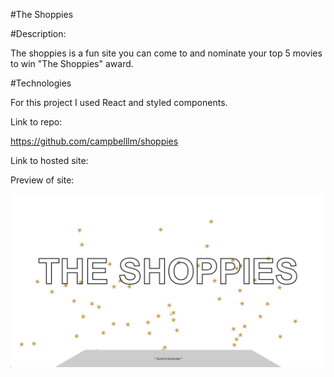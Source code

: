 #The Shoppies

#Description:

The shoppies is a fun site you can come to and nominate your top 5 movies to win "The Shoppies" award.  

#Technologies

For this project I used React and styled components. 

Link to repo:

https://github.com/campbelllm/shoppies

Link to hosted site:



Preview of site:

![Preview of Project](./sitesScreenshot.png)

